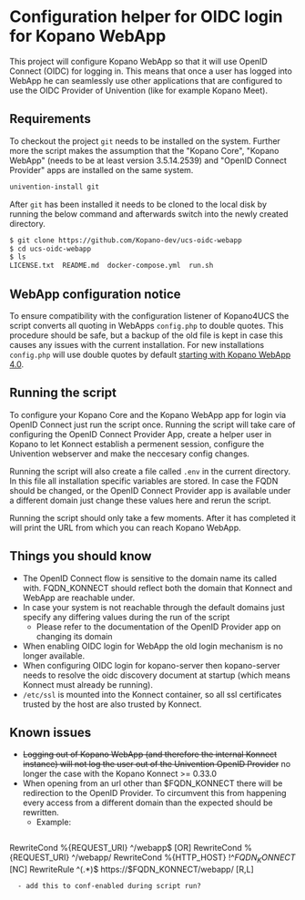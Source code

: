 # Configuration helper for OIDC login for Kopano WebApp

This project will configure Kopano WebApp so that it will use OpenID Connect (OIDC) for logging in. This means that once a user has logged into WebApp he can seamlessly use other applications that are configured to use the OIDC Provider of Univention (like for example Kopano Meet).

## Requirements

To checkout the project `git` needs to be installed on the system. Further more the script makes the assumption that the "Kopano Core", "Kopano WebApp" (needs to be at least version 3.5.14.2539) and "OpenID Connect Provider" apps are installed on the same system.

```bash
univention-install git
```

After `git` has been installed it needs to be cloned to the local disk by running the below command and afterwards switch into the newly created directory.

```bash
$ git clone https://github.com/Kopano-dev/ucs-oidc-webapp
$ cd ucs-oidc-webapp
$ ls
LICENSE.txt  README.md  docker-compose.yml  run.sh
```

## WebApp configuration notice

To ensure compatibility with the configuration listener of Kopano4UCS the script converts all quoting in WebApps `config.php` to double quotes. This procedure should be safe, but a backup of the old file is kept in case this causes any issues with the current installation. For new installations `config.php` will use double quotes by default [starting with Kopano WebApp 4.0](https://forum.kopano.io/topic/3070/webapp-config-php-double-quotes-consistency).

## Running the script

To configure your Kopano Core and the Kopano WebApp app for login via OpenID Connect just run the script once. Running the script will take care of configuring the OpenID Connect Provider App, create a helper user in Kopano to let Konnect establish a permenent session, configure the Univention webserver and make the neccesary config changes.

Running the script will also create a file called `.env` in the current directory. In this file all installation specific variables are stored. In case the FQDN should be changed, or the OpenID Connect Provider app is available under a different domain just change these values here and rerun the script.

Running the script should only take a few moments. After it has completed it will print the URL from which you can reach Kopano WebApp.

## Things you should know

- The OpenID Connect flow is sensitive to the domain name its called with. FQDN_KONNECT should reflect both the domain that Konnect and WebApp are reachable under.
- In case your system is not reachable through the default domains just specify any differing values during the run of the script
  - Please refer to the documentation of the OpenID Provider app on changing its domain
- When enabling OIDC login for WebApp the old login mechanism is no longer available.
- When configuring OIDC login for kopano-server then kopano-server needs to resolve the oidc discovery document at startup (which means Konnect must already be running).
- `/etc/ssl` is mounted into the Konnect container, so all ssl certificates trusted by the host are also trusted by Konnect.

## Known issues

- ~~Logging out of Kopano WebApp (and therefore the internal Konnect instance) will not log the user out of the Univention OpenID Provider~~ no longer the case with the Kopano Konnect >= 0.33.0
- When opening from an url other than $FQDN_KONNECT there will be redirection to the OpenID Provider. To circumvent this from happening every access from a different domain than the expected should be rewritten.
  - Example:
  ```
RewriteCond %{REQUEST_URI} ^/webapp$ [OR]
RewriteCond %{REQUEST_URI} ^/webapp/
RewriteCond %{HTTP_HOST} !^$FQDN_KONNECT$ [NC]
RewriteRule ^(.*)$ https://$FQDN_KONNECT/webapp/ [R,L]
```
  - add this to conf-enabled during script run?
